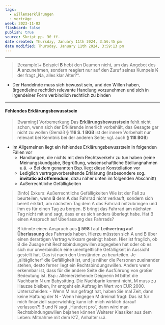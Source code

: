 ```yaml
---
tags:
  - willenserklärungen
  - verträge
week: 2023-11-02
flashcard: false
publish: true
source: Skript pp. 30 ff.
date created: Thursday, January 11th 2024, 3:56:45 pm
date modified: Thursday, January 11th 2024, 3:59:13 pm
---
```

***

> [!example]+ Beispiel 
> **B** hebt den Daumen nicht, um das Angebot des **A** anzunehmen, sondern reagiert nur auf den Zuruf seines Kumpels **K** der fragt „Na, alles klar Alter?“.

- Der Handelnde muss sich bewusst sein, und den Willen haben, (irgend)eine rechtlich relevante Handlung vorzunehmen und sich in irgendeiner Form verbindlich rechtlich zu binden

***
#### Fehlendes Erklärungsbewusstsein

> [!warning] Vorbemerkung 
> Das **Erklärungsbewusstsein** fehlt nicht schon, wenn sich der Erklärende innerlich vorbehält, das Gesagte gar nicht zu wollen (Gemäß **§ 116 S. 1 BGB** ist der innere Vorbehalt nur relevant bei Kenntnis bei der anderen Seite; vgl. auch **§ 118 BGB**)

- Im Allgemeinen liegt ein fehlendes Erklärungsbewusstsein in folgenden Fällen vor
	- Handlungen, die nichts mit dem Rechtsverkehr zu tun haben (reine Meinungskundgabe, Begrüßung, wissenschaftliche Stellungnahmen u.ä. → Bei dem genannten Bsp. liegt diese Konstellation vor
	- Lediglich vertragsvorbereitende Erklärung (insbesondere sog. **invitatio ad offerendum**, dazu näher unten im folgenden Abschnitt)
	- Außerrechtliche Gefälligkeiten

> [!info] Exkurs: Außerrechtliche Gefälligkeiten 
> Wie ist der Fall zu beurteilen, wenn **B** dem **A** das Fahrrad nicht verkauft, sondern sich bereit erklärt, am nächsten Tag dem A das Fahrrad mitzubringen und ihm es für einen Tag zu borgen. B bringt das Fahrrad am nächsten Tag nicht mit und sagt, dass er es sich anders überlegt habe. Hat B einen Anspruch auf Überlassung des Fahrrads?
> 
> B könnte einen Anspruch aus **§ 598 I** auf **Leihvertrag auf Überlassung** des Fahrrads haben. Hierzu müssten sich A und B über einen derartigen Vertrag wirksam geeinigt haben. Hier ist fraglich, ob B die Zusage mit Rechtsbindungswillen abgegeben hat oder ob es sich nur unverbindlich eine unentgeltliche Gefälligkeit in Aussicht gestellt hat. Das ist nach den Umständen zu beurteilen. Je „alltäglicher“ die Gefälligkeit ist, und je näher die Personen zueinander stehen, desto ferner liegt ein Rechtsbindungswillen. Anders wenn erkennbar ist, dass für die andere Seite die Ausführung von großer Bedeutung ist. Bsp.: Alleinerziehende Deignerin M bittet die Nachbarin N um Babysitting. Die Nachbarin kommt nicht, M muss zu Hauzse bleiben, ihr entgeht ein Auftrag im Wert von EUR 2000. Unterscheiden: - Wenn M nur gefragt hat, haben Sie mal Zeit, dann keine Haftung der N - Wenn hingegen M dreimal fragt: Das ist für mich finanziell superwichtig; kann ich mich wirklich darauf verlassen?!!!! und N sagt „Hundert pro“, dann wird man Rechtsbindungswillen bejahen können Weiterer Klassiker aus dem Leben: Mitnahme mit dem KfZ, Anhalter u.ä.